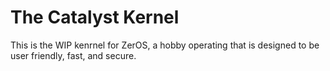 # The Catalyst Kernel

This is the WIP kenrnel for ZerOS, a hobby operating that is designed to be user friendly, fast, and secure.

